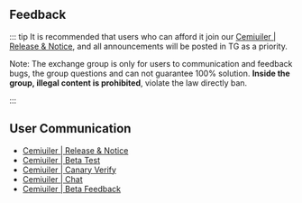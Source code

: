 ## Feedback

::: tip It is recommended that users who can afford it join our [Cemiuiler | Release & Notice](https://t.me/s/cemiuiler_release), and all announcements will be posted in TG as a priority.

Note: The exchange group is only for users to communication and feedback bugs, the group questions and can not guarantee 100% solution. **Inside the group, illegal content is prohibited**, violate the law directly ban.

:::
## User Communication

- [Cemiuiler | Release & Notice](https://t.me/s/cemiuiler_release)
- [Cemiuiler | Beta Test](https://t.me/s/cemiuiler_beta)
- [Cemiuiler | Canary Verify](https://t.me/s/cemiuiler_canary_verify)
- [Cemiuiler | Chat](https://t.me/cemiuiler_chat)
- [Cemiuiler | Beta Feedback](https://t.me/cemiuiler_beta_feedback)
